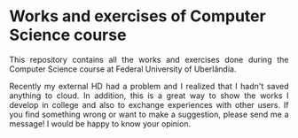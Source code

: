 # Works and exercises of Computer Science course

<p align = "justify">
This repository contains all the works and exercises done during the Computer Science course at Federal University of Uberlândia.
</p>

<p align = "justify">
Recently my external HD had a problem and I realized that I hadn't saved anything to cloud. In addition, this is a great way to show the works I develop in college and also to exchange experiences with other users. If you find something wrong or want to make a suggestion, please send me a message! I would be happy to know your opinion.
</p>
